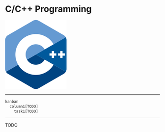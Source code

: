 # C/C++ Programming

![iso_cpp_logo](./assets/iso_cpp_logo.png)

---

```mermaid
kanban
  column1[TODO]
    task1[TODO]
```

---

TODO
